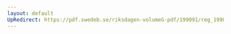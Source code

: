 ```yaml
---
layout: default
UpRedirect: https://pdf.swedeb.se/riksdagen-volumeG-pdf/199091/reg_199091/reg_199091_0016.pdf
---
```

